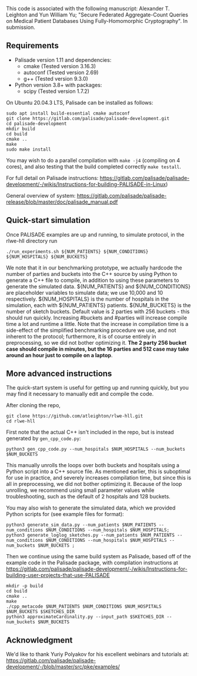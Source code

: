 This code is associated with the following manuscript:
Alexander T. Leighton and Yun William Yu; "Secure Federated Aggregate-Count Queries on Medical Patient Databases Using Fully-Homomorphic Cryptography". In submission.

## Requirements
* Palisade version 1.11 and dependencies:
  * cmake (Tested version 3.16.3)
  * autoconf (Tested version 2.69)
  * g++ (Tested version 9.3.0)
* Python version 3.8+ with packages:
  * scipy (Tested version 1.7.2)

On Ubuntu 20.04.3 LTS, Palisade can be installed as follows:
```
sudo apt install build-essential cmake autoconf
git clone https://gitlab.com/palisade/palisade-development.git
cd palisade-development
mkdir build
cd build
cmake ..
make
sudo make install
```
You may wish to do a parallel compilation with `make -j4` (compiling on 4 cores), and also testing that the build completed correctly `make testall`.

For full detail on Palisade instructions: https://gitlab.com/palisade/palisade-development/-/wikis/Instructions-for-building-PALISADE-in-Linux)

General overview of system:
https://gitlab.com/palisade/palisade-release/blob/master/doc/palisade_manual.pdf

## Quick-start simulation
Once PALISADE examples are up and running, to simulate protocol, in the rlwe-hll directory run

```
./run_experiments.sh ${NUM_PATIENTS} ${NUM_CONDITIONS} ${NUM_HOSPITALS} ${NUM_BUCKETS}
```
We note that it in our benchmarking prototype, we actually hardcode the number of parties and buckets into the C++ source by using Python to generate a C++ file to compile, in addition to using these parameters to generate the simulated data.
${NUM_PATIENTS} and ${NUM_CONDITIONS} are placeholder variables to simulate data; we use 10,000 and 10 respectively. ${NUM_HOSPITALS} is the number of hospitals in the simulation, each with ${NUM_PATIENTS} patients. ${NUM_BUCKETS} is the number of sketch buckets. Default value is 2 parties with 256 buckets - this should run quickly. Increasing #buckets and #parties will increase compile time a lot and runtime a little.
Note that the increase in compilation time is a side-effect of the simplified benchmarking procedure we use, and not inherent to the protocol; furthermore, it is of course entirely in preprocessing, so we did not bother optimizing it. **The 2 party 256 bucket case should compile in minutes, but the 16 parties and 512 case may take around an hour just to compile on a laptop**.

## More advanced instructions
The quick-start system is useful for getting up and running quickly, but you may find it necessary to manually edit and compile the code.


After cloning the repo,
```
git clone https://github.com/atleighton/rlwe-hll.git
cd rlwe-hll
```

First note that the actual C++ isn't included in the repo, but is instead generated by `gen_cpp_code.py`:
```
python3 gen_cpp_code.py --num_hospitals $NUM_HOSPITALS --num_buckets $NUM_BUCKETS
```
This manually unrolls the loops over both buckets and hospitals using a Python script into a C++ source file. As mentioned earlier, this is suboptimal for use in practice, and severely increases compilation time, but since this is all in preprocessing, we did not bother optimizing it. Because of the loop unrolling, we recommend using small parameter values while troubleshooting, such as the default of 2 hospitals and 128 buckets.

You may also wish to generate the simulated data, which we provided Python scripts for (see example files for format):
```
python3 generate_sim_data.py --num_patients $NUM_PATIENTS --num_conditions $NUM_CONDITIONS --num_hospitals $NUM_HOSPITALS;
python3 generate_loglog_sketches.py --num_patients $NUM_PATIENTS --num_conditions $NUM_CONDITIONS --num_hospitals $NUM_HOSPITALS --num_buckets $NUM_BUCKETS ;
```

Then we continue using the same build system as Palisade, based off of the example code in the Palisade package, with compilation instructions at
https://gitlab.com/palisade/palisade-development/-/wikis/Instructions-for-building-user-projects-that-use-PALISADE
```
mkdir -p build
cd build
cmake ..
make
./cpp_metacode $NUM_PATIENTS $NUM_CONDITIONS $NUM_HOSPITALS $NUM_BUCKETS $SKETCHES_DIR
python3 approximateCardinality.py --input_path $SKETCHES_DIR --num_buckets $NUM_BUCKETS
```


## Acknowledgment
We'd like to thank Yuriy Polyakov for his excellent webinars and tutorials at: https://gitlab.com/palisade/palisade-development/-/blob/master/src/pke/examples/
